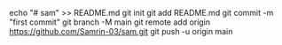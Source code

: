 echo "# sam" >> README.md
git init
git add README.md
git commit -m "first commit"
git branch -M main
git remote add origin https://github.com/Samrin-03/sam.git
git push -u origin main
